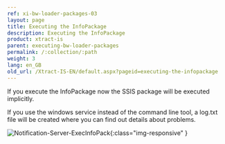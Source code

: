 ```yaml
---
ref: xi-bw-loader-packages-03
layout: page
title: Executing the InfoPackage
description: Executing the InfoPackage
product: xtract-is
parent: executing-bw-loader-packages
permalink: /:collection/:path
weight: 3
lang: en_GB
old_url: /Xtract-IS-EN/default.aspx?pageid=executing-the-infopackage
---
```

If you execute the InfoPackage now the SSIS package will be executed implicitly.

If you use the windows service instead of the command line tool, a log.txt file will be created where you can find out details about problems.

![Notification-Server-ExecInfoPack](/img/content/Notification-Server-ExecInfoPack.png){:class="img-responsive" }